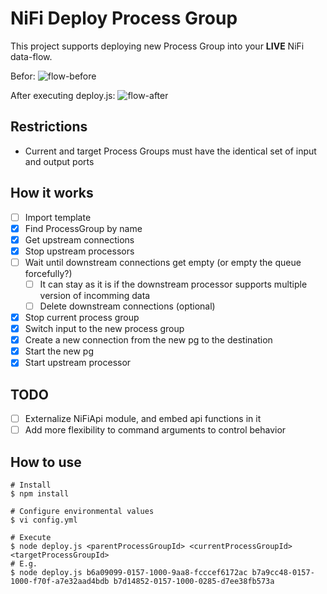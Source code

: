 # NiFi Deploy Process Group

This project supports deploying new Process Group into your **LIVE** NiFi data-flow.

Befor:
![flow-before](https://raw.githubusercontent.com/ijokarumawak/nifi-deploy-process-group/master/images/flow-before.png)

After executing deploy.js:
![flow-after](https://raw.githubusercontent.com/ijokarumawak/nifi-deploy-process-group/master/images/flow-after.png)


## Restrictions

- Current and target Process Groups must have the identical set of input and output ports

## How it works

- [ ] Import template
- [x] Find ProcessGroup by name
- [x] Get upstream connections
- [x] Stop upstream processors
- [ ] Wait until downstream connections get empty (or empty the queue forcefully?)
  - [ ] It can stay as it is if the downstream processor supports multiple version of incomming data
  - [ ] Delete downstream connections (optional)
- [x] Stop current process group
- [x] Switch input to the new process group
- [x] Create a new connection from the new pg to the destination
- [x] Start the new pg
- [x] Start upstream processor

## TODO

- [ ] Externalize NiFiApi module, and embed api functions in it
- [ ] Add more flexibility to command arguments to control behavior

## How to use

```
# Install
$ npm install

# Configure environmental values
$ vi config.yml

# Execute
$ node deploy.js <parentProcessGroupId> <currentProcessGroupId> <targetProcessGroupId>
# E.g.
$ node deploy.js b6a09099-0157-1000-9aa8-fcccef6172ac b7a9cc48-0157-1000-f70f-a7e32aad4bdb b7d14852-0157-1000-0285-d7ee38fb573a


```
